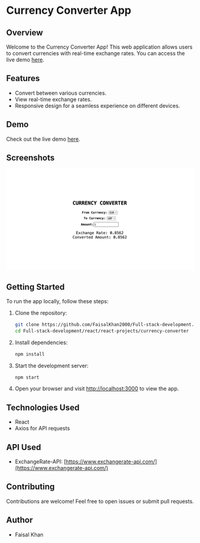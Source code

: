 # Currency Converter App

## Overview

Welcome to the Currency Converter App! This web application allows users to convert currencies with real-time exchange rates. You can access the live demo [here](https://currency-converter-flash0p.netlify.app/).

## Features

- Convert between various currencies.
- View real-time exchange rates.
- Responsive design for a seamless experience on different devices.

## Demo

Check out the live demo [here](https://currency-converter-flash0p.netlify.app/).

## Screenshots

![Currency Converter](./screenshot.png)

## Getting Started

To run the app locally, follow these steps:

1. Clone the repository:

   ```bash
   git clone https://github.com/FaisalKhan2000/Full-stack-development.git
   cd Full-stack-development/react/react-projects/currency-converter
   ```

2. Install dependencies:

   ```bash
   npm install
   ```

3. Start the development server:

   ```bash
   npm start
   ```

4. Open your browser and visit [http://localhost:3000](http://localhost:3000) to view the app.

## Technologies Used

- React
- Axios for API requests

## API Used

- ExchangeRate-API: [https://www.exchangerate-api.com/](https://www.exchangerate-api.com/)

## Contributing

Contributions are welcome! Feel free to open issues or submit pull requests.

## Author

- Faisal Khan
